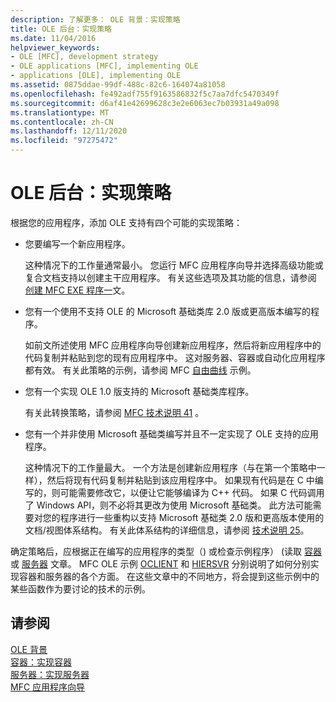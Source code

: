 ```yaml
---
description: 了解更多： OLE 背景：实现策略
title: OLE 后台：实现策略
ms.date: 11/04/2016
helpviewer_keywords:
- OLE [MFC], development strategy
- OLE applications [MFC], implementing OLE
- applications [OLE], implementing OLE
ms.assetid: 0875ddae-99df-488c-82c6-164074a81058
ms.openlocfilehash: fe492adf755f9163586832f5c7aa7dfc5470349f
ms.sourcegitcommit: d6af41e42699628c3e2e6063ec7b03931a49a098
ms.translationtype: MT
ms.contentlocale: zh-CN
ms.lasthandoff: 12/11/2020
ms.locfileid: "97275472"
---
```

# <a name="ole-background-implementation-strategies"></a>OLE 后台：实现策略

根据您的应用程序，添加 OLE 支持有四个可能的实现策略：

- 您要编写一个新应用程序。

   这种情况下的工作量通常最小。 您运行 MFC 应用程序向导并选择高级功能或复合文档支持以创建主干应用程序。 有关这些选项及其功能的信息，请参阅 [创建 MFC EXE 程序一](reference/mfc-application-wizard.md)文。

- 您有一个使用不支持 OLE 的 Microsoft 基础类库 2.0 版或更高版本编写的程序。

   如前文所述使用 MFC 应用程序向导创建新应用程序，然后将新应用程序中的代码复制并粘贴到您的现有应用程序中。 这对服务器、容器或自动化应用程序都有效。 有关此策略的示例，请参阅 MFC [自由曲线](../overview/visual-cpp-samples.md) 示例。

- 您有一个实现 OLE 1.0 版支持的 Microsoft 基础类库程序。

   有关此转换策略，请参阅 [MFC 技术说明 41](tn041-mfc-ole1-migration-to-mfc-ole-2.md) 。

- 您有一个并非使用 Microsoft 基础类编写并且不一定实现了 OLE 支持的应用程序。

   这种情况下的工作量最大。 一个方法是创建新应用程序（与在第一个策略中一样），然后将现有代码复制并粘贴到该应用程序中。 如果现有代码是在 C 中编写的，则可能需要修改它，以便让它能够编译为 C++ 代码。 如果 C 代码调用了 Windows API，则不必将其更改为使用 Microsoft 基础类。 此方法可能需要对您的程序进行一些重构以支持 Microsoft 基础类 2.0 版和更高版本使用的文档/视图体系结构。 有关此体系结构的详细信息，请参阅 [技术说明 25](tn025-document-view-and-frame-creation.md)。

确定策略后，应根据正在编写的应用程序的类型（) 或检查示例程序） (读取 [容器](containers.md) 或 [服务器](servers.md) 文章。 MFC OLE 示例 [OCLIENT](../overview/visual-cpp-samples.md) 和 [HIERSVR](../overview/visual-cpp-samples.md) 分别说明了如何分别实现容器和服务器的各个方面。 在这些文章中的不同地方，将会提到这些示例中的某些函数作为要讨论的技术的示例。

## <a name="see-also"></a>请参阅

[OLE 背景](ole-background.md)<br/>
[容器：实现容器](containers-implementing-a-container.md)<br/>
[服务器：实现服务器](servers-implementing-a-server.md)<br/>
[MFC 应用程序向导](reference/mfc-application-wizard.md)
